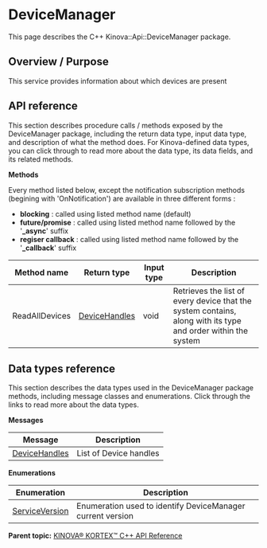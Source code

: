 # DeviceManager

This page describes the C++ Kinova::Api::DeviceManager package.

## Overview / Purpose

This service provides information about which devices are present

## API reference

This section describes procedure calls / methods exposed by the DeviceManager package, including the return data type, input data type, and description of what the method does. For Kinova-defined data types, you can click through to read more about the data type, its data fields, and its related methods.

 **Methods** 

Every method listed below, except the notification subscription methods \(begining with 'OnNotification'\) are available in three different forms :

-   **blocking** : called using listed method name \(default\)
-   **future/promise** : called using listed method name followed by the '**\_async**' suffix
-   **regiser callback** : called using listed method name followed by the '**\_callback**' suffix

|Method name|Return type|Input type|Description|
|-----------|-----------|----------|-----------|
|ReadAllDevices|[DeviceHandles](msg_DeviceManager_DeviceHandles.md#)|void|Retrieves the list of every device that the system contains, along with its type and order within the system|

## Data types reference

This section describes the data types used in the DeviceManager package methods, including message classes and enumerations. Click through the links to read more about the data types.

 **Messages** 

|Message|Description|
|-------|-----------|
|[DeviceHandles](msg_DeviceManager_DeviceHandles.md#)|List of Device handles|

 **Enumerations** 

|Enumeration|Description|
|-----------|-----------|
|[ServiceVersion](enm_DeviceManager_ServiceVersion.md#)|Enumeration used to identify DeviceManager current version|

**Parent topic:** [KINOVA® KORTEX™ C++ API Reference](../index.md#)

